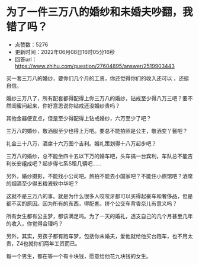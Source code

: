 # 为了一件三万八的婚纱和未婚夫吵翻，我错了吗？
- 点赞数：5276
- 更新时间：2022年06月08日16时05分16秒
- 回答url：https://www.zhihu.com/question/27604895/answer/2519903443
<body>
 <p data-pid="80yBD9ya">买一套三万八的婚纱，要你们几个月的工资，你还觉得你们的收入还可以 ，还挺自信。</p>
 <p data-pid="X7QxB-04">婚纱三万八了，所有配套都得配得上你三万八的婚纱，钻戒至少得八万三吧？要不然闺蜜问起来，你好意思说你钻戒还没婚纱贵吗？</p>
 <p data-pid="WVD0_Ss5">其他金器便宜点，但是至少得配得上钻戒婚纱，六万至少了吧？</p>
 <p data-pid="vH_5_SuD">三万八的婚纱，敬酒服至少也得上万吧。要总不能拍照是公主，敬酒变丫鬟吧？</p>
 <p data-pid="bzYYgl2u">礼金三十八万，酒席十六万图个吉利。婚礼策划得十八万起步吧？</p>
 <p data-pid="CO2QbjDd">三万八的婚纱，总不能坐四十五以下万的婚车吧，头车搞一台宾利，车队总不能吉利长安组成吧？起步得七系S租几辆吧……</p>
 <p data-pid="6VrmMHpe">另外，婚纱摄影，不能找小公司吧。旅拍不能去小国家吧？不能住小旅馆吧？酒席的烟酒至少得五粮液软中华吧？</p>
 <p data-pid="AaQ4aJVP">这就不是三万八的事。就是为什么很多人咬咬牙都可以买得起豪车和奢侈品，但是都不买的原因。因为所有的东西，得配套。挤个公交车背香奈儿有意义吗？</p>
 <p data-pid="yeica4gr">所有女生都有公主梦，都该满足吗。为了一天的婚礼，透支自己的几个月甚至几年的收入，你觉得合理吗？</p>
 <p data-pid="rWKEZ2tm">另外，其实，男孩子都有跑车梦，包括你未婚夫，爱他就给他买台跑车，也不用太贵，Z4也就你们两年工资而已。</p>
 <p data-pid="ABz-Tizk">每一个男生，都在等一个有十块钱，愿意给他花九块钱的女生。</p>
</body>
